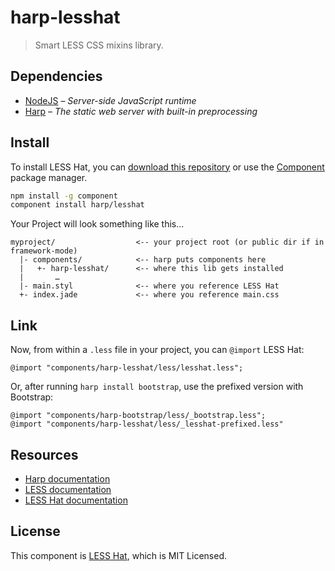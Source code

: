 # harp-lesshat

> Smart LESS CSS mixins library.

## Dependencies

* [NodeJS](http://nodejs.org/) – _Server-side JavaScript runtime_
* [Harp](http://harpjs.com/) – _The static web server with built-in preprocessing_

## Install

To install LESS Hat, you can [download this repository](https://github.com/harp/lesshat/archive/master.zip) or use the [Component](http://component.io) package manager.

```bash
npm install -g component
component install harp/lesshat
```


Your Project will look something like this…

```
myproject/                  <-- your project root (or public dir if in framework-mode)
  |- components/            <-- harp puts components here
  |   +- harp-lesshat/      <-- where this lib gets installed
  |       …
  |- main.styl              <-- where you reference LESS Hat 
  +- index.jade             <-- where you reference main.css
```

## Link

Now, from within a `.less` file in your project, you can `@import` LESS Hat:

```less
@import "components/harp-lesshat/less/lesshat.less";
```

Or, after running `harp install bootstrap`, use the prefixed version with Bootstrap:

```less
@import "components/harp-bootstrap/less/_bootstrap.less";
@import "components/harp-lesshat/less/_lesshat-prefixed.less"
```

## Resources

* [Harp documentation](http://harpjs.com/docs)
* [LESS documentation](http://lesscss.org)
* [LESS Hat documentation](https://github.com/csshat/lesshat/blob/master/README.md)

## License

This component is [LESS Hat](https://github.com/csshat/lesshat), which is MIT Licensed.